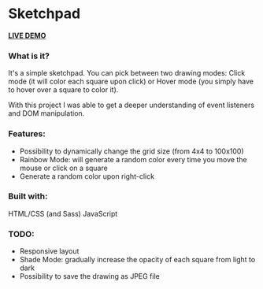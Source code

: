# Sketchpad
**[LIVE DEMO](https://cedvid.github.io/etch-a-sketch/)**

### What is it?

It's a simple sketchpad. You can pick between two drawing modes: Click mode (it will color each square upon click) or Hover mode (you simply have to hover over a square to color it).

With this project I was able to get a deeper understanding of event listeners and DOM manipulation.

### Features:

- Possibility to dynamically change the grid size (from 4x4 to 100x100)
- Rainbow Mode: will generate a random color every time you move the mouse or click on a square
- Generate a random color upon right-click

### Built with:

HTML/CSS (and Sass)
JavaScript

### TODO:
- Responsive layout
- Shade Mode: gradually increase the opacity of each square from light to dark
- Possibility to save the drawing as JPEG file